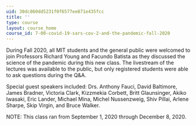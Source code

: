 ```yaml
---
uid: 30dc860dd5231f0f6577ee871e435fcc
title: ''
type: course
layout: course_home
course_id: 7-00-covid-19-sars-cov-2-and-the-pandemic-fall-2020
---
```

During Fall 2020, all MIT students and the general public were welcomed to join Professors Richard Young and Facundo Batista as they discussed the science of the pandemic during this new class. The livestream of the lectures was available to the public, but only registered students were able to ask questions during the Q&A. 

Special guest speakers included: Drs. Anthony Fauci, David Baltimore, James Bradner, Victoria Clark, Kizzmekia Corbett, Britt Glaunsinger, Akiko Iwasaki, Eric Lander, Michael Mina, Michel Nussenzweig, Shiv Pillai, Arlene Sharpe, Skip Virgin, and Bruce Walker.

NOTE: This class ran from September 1, 2020 through December 8, 2020.
